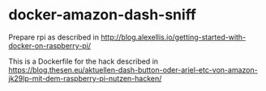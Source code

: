 # docker-amazon-dash-sniff

Prepare rpi as described in http://blog.alexellis.io/getting-started-with-docker-on-raspberry-pi/

This is a Dockerfile for the hack described in https://blog.thesen.eu/aktuellen-dash-button-oder-ariel-etc-von-amazon-jk29lp-mit-dem-raspberry-pi-nutzen-hacken/
